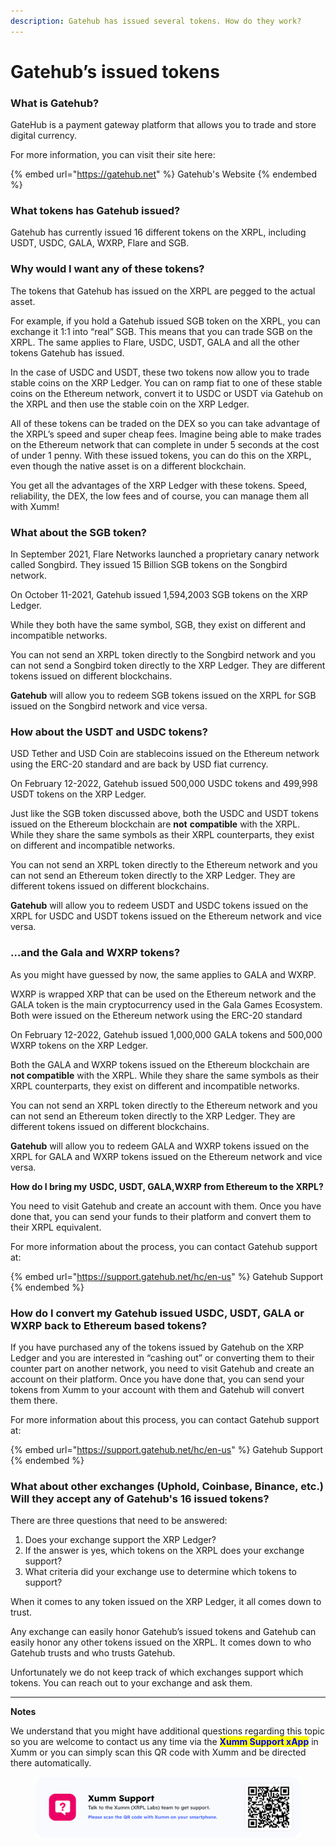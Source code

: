 ```yaml
---
description: Gatehub has issued several tokens. How do they work?
---
```


# Gatehub’s issued tokens

### **What is Gatehub?**

GateHub is a payment gateway platform that allows you to trade and store digital currency.&#x20;

For more information, you can visit their site here:

{% embed url="https://gatehub.net" %}
Gatehub's Website
{% endembed %}

### **What tokens has Gatehub issued?**

Gatehub has currently issued 16 different tokens on the XRPL, including USDT, USDC, GALA, WXRP, Flare and SGB.

### **Why would I want any of these tokens?**&#x20;

The tokens that Gatehub has issued on the XRPL are pegged to the actual asset.

For example, if you hold a Gatehub issued SGB token on the XRPL, you can exchange it 1:1 into “real” SGB. This means that you can trade SGB on the XRPL. The same applies to Flare, USDC, USDT, GALA and all the other tokens Gatehub has issued.

In the case of USDC and USDT, these two tokens now allow you to trade stable coins on the XRP Ledger. You can on ramp fiat to one of these stable coins on the Ethereum network, convert it to USDC or USDT via Gatehub on the XRPL and then use the stable coin on the XRP Ledger.

All of these tokens can be traded on the DEX so you can take advantage of the XRPL’s speed and super cheap fees. Imagine being able to make trades on the Ethereum network that can complete in under 5 seconds at the cost of under 1 penny. With these issued tokens, you can do this on the XRPL, even though the native asset is on a different blockchain.

You get all the advantages of the XRP Ledger with these tokens. Speed, reliability, the DEX, the low fees and of course, you can manage them all with Xumm!

### **What about the SGB token?**

In September 2021, Flare Networks launched a proprietary canary network called Songbird. They issued 15 Billion SGB tokens on the Songbird network.

On October 11-2021, Gatehub issued 1,594,2003 SGB tokens on the XRP Ledger.

While they both have the same symbol, SGB, they exist on different and incompatible networks.

You can not send an XRPL token directly to the Songbird network and you can not send a Songbird token directly to the XRP Ledger. They are different tokens issued on different blockchains.

**Gatehub** will allow you to redeem SGB tokens issued on the XRPL for SGB issued on the Songbird network and vice versa.

### **How about the USDT and USDC tokens?**

USD Tether and USD Coin are stablecoins issued on the Ethereum network using the ERC-20 standard and are back by USD fiat currency.

On February 12-2022, Gatehub issued 500,000 USDC tokens and 499,998 USDT tokens on the XRP Ledger.

Just like the SGB token discussed above, both the USDC and USDT tokens issued on the Ethereum blockchain are **not** **compatible** with the XRPL. While they share the same symbols as their XRPL counterparts, they exist on different and incompatible networks.

You can not send an XRPL token directly to the Ethereum network and you can not send an Ethereum token directly to the XRP Ledger. They are different tokens issued on different blockchains.

**Gatehub** will allow you to redeem USDT and USDC tokens issued on the XRPL for USDC and USDT tokens issued on the Ethereum network and vice versa.

### **…and the Gala and WXRP tokens?**

As you might have guessed by now, the same applies to GALA and WXRP.

WXRP is wrapped XRP that can be used on the Ethereum network and the GALA token is the main cryptocurrency used in the Gala Games Ecosystem. Both were issued on the Ethereum network using the ERC-20 standard

On February 12-2022, Gatehub issued 1,000,000 GALA tokens and 500,000 WXRP tokens on the XRP Ledger.

Both the GALA and WXRP tokens issued on the Ethereum blockchain are **not compatible** with the XRPL. While they share the same symbols as their XRPL counterparts, they exist on different and incompatible networks.

You can not send an XRPL token directly to the Ethereum network and you can not send an Ethereum token directly to the XRP Ledger. They are different tokens issued on different blockchains.

**Gatehub** will allow you to redeem GALA and WXRP tokens issued on the XRPL for GALA and WXRP tokens issued on the Ethereum network and vice versa.

**How do I bring my** **USDC, USDT, GALA,WXRP from Ethereum to the XRPL?**

You need to visit Gatehub and create an account with them. Once you have done that, you can send your funds to their platform and convert them to their XRPL equivalent.

For more information about the process, you can contact Gatehub support at:

{% embed url="https://support.gatehub.net/hc/en-us" %}
Gatehub Support
{% endembed %}

### **How do I convert my Gatehub issued USDC, USDT, GALA or WXRP back to Ethereum based tokens?**

If you have purchased any of the tokens issued by Gatehub on the XRP Ledger and you are interested in “cashing out” or converting them to their counter part on another network, you need to visit Gatehub and create an account on their platform. Once you have done that, you can send your tokens from Xumm to your account with them and Gatehub will convert them there.

For more information about this process, you can contact Gatehub support at:

{% embed url="https://support.gatehub.net/hc/en-us" %}
Gatehub Support
{% endembed %}

### **What about other exchanges (Uphold, Coinbase, Binance, etc.) Will they accept any of Gatehub's 16 issued tokens?**

There are three questions that need to be answered:

1. Does your exchange support the XRP Ledger?
2. If the answer is yes, which tokens on the XRPL does your exchange support?
3. What criteria did your exchange use to determine which tokens to support?

When it comes to any token issued on the XRP Ledger, it all comes down to trust.

Any exchange can easily honor Gatehub’s issued tokens and Gatehub can easily honor any other tokens issued on the XRPL. It comes down to who Gatehub trusts and who trusts Gatehub.

Unfortunately we do not keep track of which exchanges support which tokens.  You can reach out to your exchange and ask them.

****

**Notes**

We understand that you might have additional questions regarding this topic so you are welcome to contact us any time via the <mark style="color:blue;">**Xumm Support xApp**</mark> in Xumm or you can simply scan this QR code with Xumm and be directed there automatically.

<figure><img src="../.gitbook/assets/Support banner Xumm.png" alt=""><figcaption></figcaption></figure>
